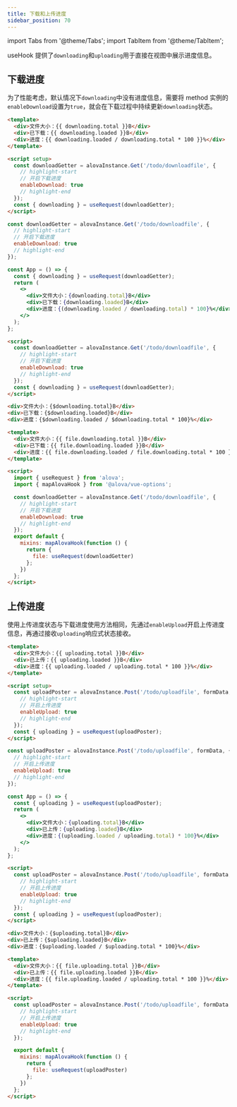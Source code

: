 ```yaml
---
title: 下载和上传进度
sidebar_position: 70
---
```


import Tabs from '@theme/Tabs';
import TabItem from '@theme/TabItem';

useHook 提供了`downloading`和`uploading`用于直接在视图中展示进度信息。

## 下载进度

为了性能考虑，默认情况下`downloading`中没有进度信息，需要将 method 实例的`enableDownload`设置为`true`，就会在下载过程中持续更新`downloading`状态。

<Tabs groupId="framework">
<TabItem value="1" label="vue composition">

```html
<template>
  <div>文件大小：{{ downloading.total }}B</div>
  <div>已下载：{{ downloading.loaded }}B</div>
  <div>进度：{{ downloading.loaded / downloading.total * 100 }}%</div>
</template>

<script setup>
  const downloadGetter = alovaInstance.Get('/todo/downloadfile', {
    // highlight-start
    // 开启下载进度
    enableDownload: true
    // highlight-end
  });
  const { downloading } = useRequest(downloadGetter);
</script>
```

</TabItem>
<TabItem value="2" label="react">

```jsx
const downloadGetter = alovaInstance.Get('/todo/downloadfile', {
  // highlight-start
  // 开启下载进度
  enableDownload: true
  // highlight-end
});

const App = () => {
  const { downloading } = useRequest(downloadGetter);
  return (
    <>
      <div>文件大小：{downloading.total}B</div>
      <div>已下载：{downloading.loaded}B</div>
      <div>进度：{(downloading.loaded / downloading.total) * 100}%</div>
    </>
  );
};
```

</TabItem>
<TabItem value="3" label="svelte">

```html
<script>
  const downloadGetter = alovaInstance.Get('/todo/downloadfile', {
    // highlight-start
    // 开启下载进度
    enableDownload: true
    // highlight-end
  });
  const { downloading } = useRequest(downloadGetter);
</script>

<div>文件大小：{$downloading.total}B</div>
<div>已下载：{$downloading.loaded}B</div>
<div>进度：{$downloading.loaded / $downloading.total * 100}%</div>
```

</TabItem>
<TabItem value="4" label="vue options">

```html
<template>
  <div>文件大小：{{ file.downloading.total }}B</div>
  <div>已下载：{{ file.downloading.loaded }}B</div>
  <div>进度：{{ file.downloading.loaded / file.downloading.total * 100 }}%</div>
</template>

<script>
  import { useRequest } from 'alova';
  import { mapAlovaHook } from '@alova/vue-options';

  const downloadGetter = alovaInstance.Get('/todo/downloadfile', {
    // highlight-start
    // 开启下载进度
    enableDownload: true
    // highlight-end
  });
  export default {
    mixins: mapAlovaHook(function () {
      return {
        file: useRequest(downloadGetter)
      };
    })
  };
</script>
```

</TabItem>
</Tabs>

## 上传进度

使用上传进度状态与下载进度使用方法相同，先通过`enableUpload`开启上传进度信息，再通过接收`uploading`响应式状态接收。

<Tabs groupId="framework">
<TabItem value="1" label="vue">

```html
<template>
  <div>文件大小：{{ uploading.total }}B</div>
  <div>已上传：{{ uploading.loaded }}B</div>
  <div>进度：{{ uploading.loaded / uploading.total * 100 }}%</div>
</template>

<script setup>
  const uploadPoster = alovaInstance.Post('/todo/uploadfile', formData, {
    // highlight-start
    // 开启上传进度
    enableUpload: true
    // highlight-end
  });
  const { uploading } = useRequest(uploadPoster);
</script>
```

</TabItem>
<TabItem value="2" label="react">

```jsx
const uploadPoster = alovaInstance.Post('/todo/uploadfile', formData, {
  // highlight-start
  // 开启上传进度
  enableUpload: true
  // highlight-end
});

const App = () => {
  const { uploading } = useRequest(uploadPoster);
  return (
    <>
      <div>文件大小：{uploading.total}B</div>
      <div>已上传：{uploading.loaded}B</div>
      <div>进度：{(uploading.loaded / uploading.total) * 100}%</div>
    </>
  );
};
```

</TabItem>
<TabItem value="3" label="svelte">

```html
<script>
  const uploadPoster = alovaInstance.Post('/todo/uploadfile', formData, {
    // highlight-start
    // 开启上传进度
    enableUpload: true
    // highlight-end
  });
  const { uploading } = useRequest(uploadPoster);
</script>

<div>文件大小：{$uploading.total}B</div>
<div>已上传：{$uploading.loaded}B</div>
<div>进度：{$uploading.loaded / $uploading.total * 100}%</div>
```

</TabItem>
<TabItem value="4" label="vue options">

```html
<template>
  <div>文件大小：{{ file.uploading.total }}B</div>
  <div>已上传：{{ file.uploading.loaded }}B</div>
  <div>进度：{{ file.uploading.loaded / uploading.total * 100 }}%</div>
</template>

<script>
  const uploadPoster = alovaInstance.Post('/todo/uploadfile', formData, {
    // highlight-start
    // 开启上传进度
    enableUpload: true
    // highlight-end
  });

  export default {
    mixins: mapAlovaHook(function () {
      return {
        file: useRequest(uploadPoster)
      };
    })
  };
</script>
```

</TabItem>
</Tabs>
